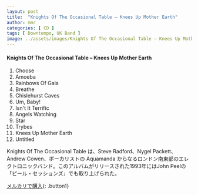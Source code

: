 ```yaml
---
layout: post
title:  "Knights Of The Occasional Table – Knees Up Mother Earth"
author: mmr
categories: [ CD ]
tags: [ Downtempo, UK Band ]
image: ../assets/images/Knights Of The Occasional Table – Knees Up Mother Earth.jpg
---
```


#### Knights Of The Occasional Table – Knees Up Mother Earth

1. Choose
2. Amoeba
3. Rainbows Of Gaia
4. Breathe
5. Chislehurst Caves
6. Um, Baby!
7. Isn't It Terrific
8. Angels Watching
9. Star
10. Trybes
11. Knees Up Mother Earth
12. Untitled

Knights Of The Occasional Table は、Steve Radford、Nygel Packett、Andrew Cowen、ボーカリストの Aquamanda からなるロンドン南東部のエレクトロニックバンド。このアルバムがリリースされた1993年にはJohn Peelの「ピール・セッションズ」でも取り上げられた。



[メルカリで購入](https://jp.mercari.com/item/m58886170453){: .button1}
